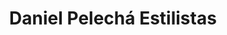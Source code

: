 ---
title: "Daniel Pelechá Estilistas"
url: /la-pobla-de-vallbona/daniel-pelecha-estilistas/
shop: Friseur
---
